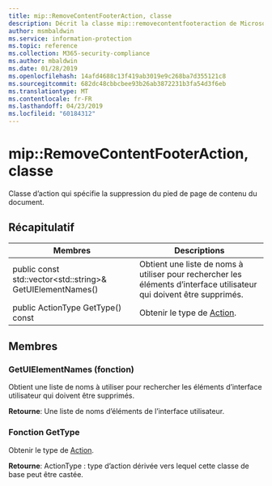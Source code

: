 ```yaml
---
title: mip::RemoveContentFooterAction, classe
description: Décrit la classe mip::removecontentfooteraction de Microsoft Information Protection (MIP) SDK.
author: msmbaldwin
ms.service: information-protection
ms.topic: reference
ms.collection: M365-security-compliance
ms.author: mbaldwin
ms.date: 01/28/2019
ms.openlocfilehash: 14afd4688c13f419ab3019e9c268ba7d355121c8
ms.sourcegitcommit: 682dc48cbbcbee93b26ab3872231b3fa54d3f6eb
ms.translationtype: MT
ms.contentlocale: fr-FR
ms.lasthandoff: 04/23/2019
ms.locfileid: "60184312"
---
```

# <a name="class-mipremovecontentfooteraction"></a>mip::RemoveContentFooterAction, classe 
Classe d’action qui spécifie la suppression du pied de page de contenu du document.
  
## <a name="summary"></a>Récapitulatif
 Membres                        | Descriptions                                
--------------------------------|---------------------------------------------
public const std::vector\<std::string\>& GetUIElementNames()  |  Obtient une liste de noms à utiliser pour rechercher les éléments d’interface utilisateur qui doivent être supprimés.
public ActionType GetType() const  |  Obtenir le type de [Action](class_mip_action.md).

## <a name="members"></a>Membres
  
### <a name="getuielementnames-function"></a>GetUIElementNames (fonction)
Obtient une liste de noms à utiliser pour rechercher les éléments d’interface utilisateur qui doivent être supprimés.

  
**Retourne**: Une liste de noms d’éléments de l’interface utilisateur.

### <a name="gettype-function"></a>Fonction GetType    
Obtenir le type de [Action](class_mip_action.md).  

**Retourne**: ActionType : type d’action dérivée vers lequel cette classe de base peut être castée.